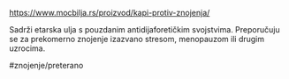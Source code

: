 https://www.mocbilja.rs/proizvod/kapi-protiv-znojenja/

Sadrži etarska ulja s pouzdanim antidijaforetičkim svojstvima. Preporučuju se za prekomerno znojenje izazvano stresom, menopauzom ili drugim uzrocima.

#znojenje/preterano